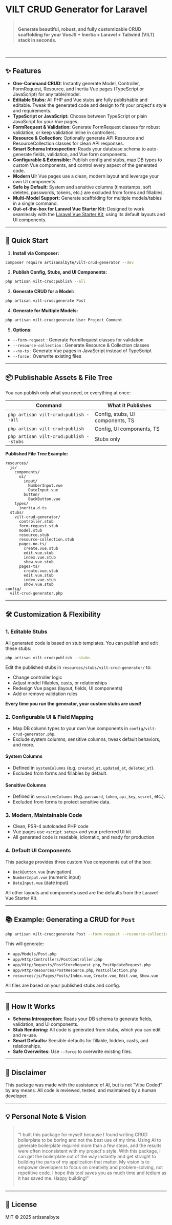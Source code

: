 # VILT CRUD Generator for Laravel

> <br>**Generate beautiful, robust, and fully customizable CRUD scaffolding for your VueJS + Inertia + Laravel + Tailwind (VILT) stack in seconds.**
<br>

---

## ✨ Features

- **One-Command CRUD:** Instantly generate Model, Controller, FormRequest, Resource, and Inertia Vue pages (TypeScript or JavaScript) for any table/model.
- **Editable Stubs:** All PHP and Vue stubs are fully publishable and editable. Tweak the generated code and design to fit your project's style and requirements.
- **TypeScript or JavaScript:** Choose between TypeScript or plain JavaScript for your Vue pages.
- **FormRequest & Validation:** Generate FormRequest classes for robust validation, or keep validation inline in controllers.
- **Resource & Collection:** Optionally generate API Resource and ResourceCollection classes for clean API responses.
- **Smart Schema Introspection:** Reads your database schema to auto-generate fields, validation, and Vue form components.
- **Configurable & Extensible:** Publish config and stubs, map DB types to custom Vue components, and control every aspect of the generated code.
- **Modern UI:** Vue pages use a clean, modern layout and leverage your own UI components.
- **Safe by Default:** System and sensitive columns (timestamps, soft deletes, passwords, tokens, etc.) are excluded from forms and fillables.
- **Multi-Model Support:** Generate scaffolding for multiple models/tables in a single command.
- **Out-of-the-box for Laravel Vue Starter Kit:** Designed to work seamlessly with the [Laravel Vue Starter Kit](https://laravel.com/starter-kits#breeze-and-inertia), using its default layouts and UI components.

---

## 🚀 Quick Start

1. **Install via Composer:**

```sh
composer require artisanalbyte/vilt-crud-generator --dev
```

2. **Publish Config, Stubs, and UI Components:**

```sh
php artisan vilt-crud:publish --all
```

3. **Generate CRUD for a Model:**

```sh
php artisan vilt-crud:generate Post
```

4. **Generate for Multiple Models:**

```sh
php artisan vilt-crud:generate User Project Comment
```

5. **Options:**
- `--form-request` : Generate FormRequest classes for validation
- `--resource-collection` : Generate Resource & Collection classes
- `--no-ts` : Generate Vue pages in JavaScript instead of TypeScript
- `--force` : Overwrite existing files

---

## 📦 Publishable Assets & File Tree

You can publish only what you need, or everything at once:

| Command                                 | What it Publishes                |
|------------------------------------------|----------------------------------|
| `php artisan vilt-crud:publish --all`    | Config, stubs, UI components, TS |
| `php artisan vilt-crud:publish`          | Config, UI components, TS        |
| `php artisan vilt-crud:publish --stubs`  | Stubs only                       |

**Published File Tree Example:**

```
resources/
  js/
    components/
      ui/
        input/
          NumberInput.vue
          DateInput.vue
        button/
          BackButton.vue
    types/
      inertia.d.ts
  stubs/
    vilt-crud-generator/
      controller.stub
      form-request.stub
      model.stub
      resource.stub
      resource-collection.stub
      pages-no-ts/
        create.vue.stub
        edit.vue.stub
        index.vue.stub
        show.vue.stub
      pages-ts/
        create.vue.stub
        edit.vue.stub
        index.vue.stub
        show.vue.stub
config/
  vilt-crud-generator.php
```

---

## 🛠️ Customization & Flexibility

### 1. **Editable Stubs**
All generated code is based on stub templates. You can publish and edit these stubs:

```sh
php artisan vilt-crud:publish --stubs
```

Edit the published stubs in `resources/stubs/vilt-crud-generator/` to:
- Change controller logic
- Adjust model fillables, casts, or relationships
- Redesign Vue pages (layout, fields, UI components)
- Add or remove validation rules

**Every time you run the generator, your custom stubs are used!**

### 2. **Configurable UI & Field Mapping**
- Map DB column types to your own Vue components in `config/vilt-crud-generator.php`.
- Exclude system columns, sensitive columns, tweak default behaviors, and more.

#### **System Columns**
- Defined in `systemColumns` (e.g. `created_at`, `updated_at`, `deleted_at`).
- Excluded from forms and fillables by default.

#### **Sensitive Columns**
- Defined in `sensitiveColumns` (e.g. `password`, `token`, `api_key`, `secret`, etc.).
- Excluded from forms to protect sensitive data.

### 3. **Modern, Maintainable Code**
- Clean, PSR-4 autoloaded PHP code
- Vue pages use `<script setup>` and your preferred UI kit
- All generated code is readable, idiomatic, and ready for production

### 4. **Default UI Components**
This package provides three custom Vue components out of the box:
- `BackButton.vue` (navigation)
- `NumberInput.vue` (numeric input)
- `DateInput.vue` (date input)

All other layouts and components used are the defaults from the Laravel Vue Starter Kit.

---

## 📚 Example: Generating a CRUD for `Post`

```sh
php artisan vilt-crud:generate Post --form-request --resource-collection
```

This will generate:
- `app/Models/Post.php`
- `app/Http/Controllers/PostController.php`
- `app/Http/Requests/PostStoreRequest.php`, `PostUpdateRequest.php`
- `app/Http/Resources/PostResource.php`, `PostCollection.php`
- `resources/js/Pages/Posts/Index.vue`, `Create.vue`, `Edit.vue`, `Show.vue`

All files are based on your published stubs and config.

---

## 🧩 How It Works

- **Schema Introspection:** Reads your DB schema to generate fields, validation, and UI components.
- **Stub Rendering:** All code is generated from stubs, which you can edit and re-use.
- **Smart Defaults:** Sensible defaults for fillable, hidden, casts, and relationships.
- **Safe Overwrites:** Use `--force` to overwrite existing files.

---

## 🤖 Disclaimer

This package was made with the assistance of AI, but is not "Vibe Coded" by any means. All code is reviewed, tested, and maintained by a human developer.

---

## 💡 Personal Note & Vision
> <br/>"I built this package for myself because I found writing CRUD boilerplate to be boring and not the best use of my time. Using AI to generate boilerplate required more than a few steps, and the results were often inconsistent with my project's style. With this package, I can get the boilerplate out of the way instantly and get straight to building the parts of my application that matter. My vision is to empower developers to focus on creativity and problem-solving, not repetitive code. I hope this tool saves you as much time and tedium as it has saved me. Happy building!"<br/><br/>
>

---

## 📄 License

MIT © 2025 artisanalbyte
